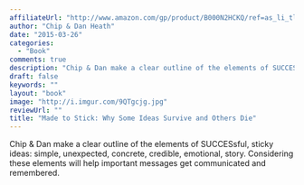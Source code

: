 ```yaml
---
affiliateUrl: "http://www.amazon.com/gp/product/B000N2HCKQ/ref=as_li_tl?ie=UTF8&camp=1789&creative=390957&creativeASIN=B000N2HCKQ&linkCode=as2&tag=jaktre-20&linkId=P3Z6A427B7JDXGX6"
author: "Chip & Dan Heath"
date: "2015-03-26"
categories:
  - "Book"
comments: true
description: "Chip & Dan make a clear outline of the elements of SUCCESsful, sticky ideas: simple, unexpected, concrete, credible, emotional, story.  Considering th"
draft: false
keywords: ""
layout: "book"
image: "http://i.imgur.com/9QTgcjg.jpg"
reviewUrl: ""
title: "Made to Stick: Why Some Ideas Survive and Others Die"
---
```


Chip & Dan make a clear outline of the elements of SUCCESsful, sticky ideas: simple, unexpected, concrete, credible, emotional, story.  Considering these elements will help important messages get communicated and remembered.
